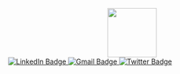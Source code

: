 <div id="header" align="center">
  <img src="https://media.giphy.com/media/1ZDHH6zox36D1vfNsE/giphy.gif" width="100"/>
</div>



<div id="badges">
  <a href="https://www.linkedin.com/in/roselyn-bassey">
    <img src="https://img.shields.io/badge/LinkedIn-blue?style=for-the-badge&logo=linkedin&logoColor=white" alt="LinkedIn Badge"/>
  </a>
  <a href="roselynbassey23@gmail.com">
    <img src="https://img.shields.io/badge/Gmail-red?style=for-the-badge&logo=gmail&logoColor=white" alt="Gmail Badge"/>
  </a>
  <a href="https://twitter.com/Hello_Roseline">
    <img src="https://img.shields.io/badge/Twitter-blue?style=for-the-badge&logo=twitter&logoColor=white" alt="Twitter Badge"/>
  </a>
</div>


